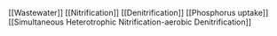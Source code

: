 [[Wastewater]]
[[Nitrification]]
[[Denitrification]]
[[Phosphorus uptake]]
[[Simultaneous Heterotrophic Nitrification-aerobic Denitrification]]
